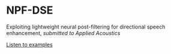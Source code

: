 # NPF-DSE
Exploiting lightweight neural post-filtering for directional speech enhancement, *submitted to Applied Acoustics*

[Listen to examples](https://fab0504.github.io/NPF-DSE/)
